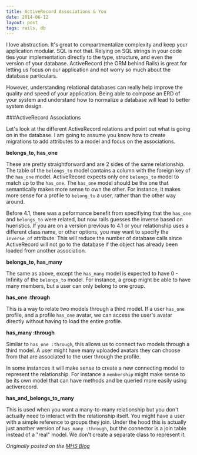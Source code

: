 ```yaml
---
title: ActiveRecord Associations & You
date: 2014-06-12
layout: post
tags: rails, db
---
```

I love abstraction. It's great to compartmentalize complexity and keep your application modular. SQL is not that. Relying on SQL strings in your code ties your implementation directly to the type, structure, and even the version of your database. ActiveRecord (the ORM behind Rails) is great for letting us focus on our application and not worry so much about the database particulars.

However, understanding relational databases can really help improve the quality and speed of your application. Being able to compose an ERD of your system and understand how to normalize a database will lead to better system design.

###ActiveRecord Associations

Let's look at the different ActiveRecord relations and point out what is going on in the database. I am going to assume you know how to create migrations to add attributes to a model and focus on the associations.

__belongs\_to, has\_one__

These are pretty straightforward and are 2 sides of the same relationship. The table of the `belongs_to` model contains a column with the foreign key of the `has_one` model. ActiveRecord expects only one `belongs_to` model to match up to the `has_one`. The `has_one` model should be the one that semantically makes more sense to own the other. For instance, it makes more sense for a profile to `belong_to` a user, rather than the other way around.

Before 4.1, there was a peformance benefit from specifiying that the `has_one` and `belongs_to` were related, but now rails guesses the inverse based on hueristics. If you are on a version previous to 4.1 or your relationship uses a different class name, or other options, you may want to specify the `inverse_of` attribute. This will reduce the number of database calls since ActiveRecord will not go to the database if the object has already been loaded from another association.

<script src="https://gist.github.com/Ross-Hunter/f2539f3e2fd09ad4eb5c.js"></script>


__belongs\_to, has\_many__

The same as above, except the `has_many` model is expected to have 0 - Infinity of the `belongs_to` model. For instance, a group might be able to have many members, but a user can only belong to one group.

<script src="https://gist.github.com/Ross-Hunter/349304cfccaeca7075e8.js"></script>

__has\_one :through__

This is a way to relate two models through a third model. If a user `has_one` profile, and a profile `has_one` avatar, we can access the user's avatar directly without having to load the entire profile.

<script src="https://gist.github.com/Ross-Hunter/43b85dd2af1d70bad97a.js"></script>

__has\_many :through__

Similar to `has_one :through`, this allows us to connect two models through a third model. A user might have many uploaded avatars they can choose from that are associated to the user through the profile.

<script src="https://gist.github.com/Ross-Hunter/d050da14afd00b5d06b7.js"></script>

In some instances it will make sense to create a new connecting model to represent the relationship. For instance a `membership` might make sense to be its own model that can have methods and be queried more easily using activerecord.

<script src="https://gist.github.com/Ross-Hunter/ea122684a5cbd1795083.js"></script>

__has\_and\_belongs\_to\_many__

This is used when you want a many-to-many relationship but you don't actually need to interact with the relationship itself. You might have a user with a simple reference to groups they join. Under the hood this is actually just another version of `has_many :through`, but the connector is a join table instead of a "real" model. We don't create a separate class to represent it.

<script src="https://gist.github.com/Ross-Hunter/fc65bc87c1f57f34ed18.js"></script>

<em>Originally posted on the <a href="http://www.mutuallyhuman.com/blog/2014/06/12/activerecord-associations-and-you/">MHS Blog</a></em>
